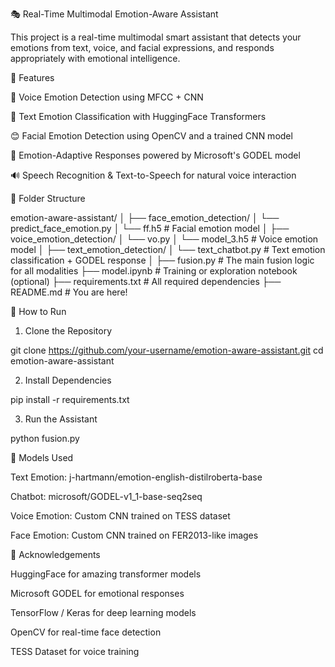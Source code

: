 🎭 Real-Time Multimodal Emotion-Aware Assistant

This project is a real-time multimodal smart assistant that detects your emotions from text, voice, and facial expressions, and responds appropriately with emotional intelligence.

🌟 Features

🎤 Voice Emotion Detection using MFCC + CNN

📝 Text Emotion Classification with HuggingFace Transformers

😊 Facial Emotion Detection using OpenCV and a trained CNN model

🤖 Emotion-Adaptive Responses powered by Microsoft's GODEL model

🔊 Speech Recognition & Text-to-Speech for natural voice interaction

📁 Folder Structure

emotion-aware-assistant/
│
├── face_emotion_detection/
│   └── predict_face_emotion.py
│   └── ff.h5                      # Facial emotion model
│
├── voice_emotion_detection/
│   └── vo.py
│   └── model_3.h5                # Voice emotion model
│
├── text_emotion_detection/
│   └── text_chatbot.py           # Text emotion classification + GODEL response
│
├── fusion.py                     # The main fusion logic for all modalities
├── model.ipynb                   # Training or exploration notebook (optional)
├── requirements.txt              # All required dependencies
├── README.md                     # You are here!

🚀 How to Run

1. Clone the Repository

git clone https://github.com/your-username/emotion-aware-assistant.git
cd emotion-aware-assistant

2. Install Dependencies

pip install -r requirements.txt

3. Run the Assistant

python fusion.py

🧠 Models Used

Text Emotion: j-hartmann/emotion-english-distilroberta-base

Chatbot: microsoft/GODEL-v1_1-base-seq2seq

Voice Emotion: Custom CNN trained on TESS dataset

Face Emotion: Custom CNN trained on FER2013-like images



🙌 Acknowledgements

HuggingFace for amazing transformer models

Microsoft GODEL for emotional responses

TensorFlow / Keras for deep learning models

OpenCV for real-time face detection

TESS Dataset for voice training


